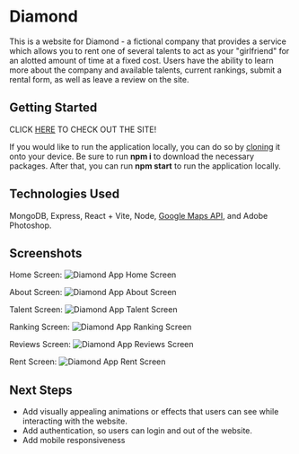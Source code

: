 # Diamond
This is a website for Diamond - a fictional company that provides a service which allows you to rent one of several talents to act as your "girlfriend" for an alotted amount of time at a fixed cost. Users have the ability to learn more about the company and available talents, current rankings, submit a rental form, as well as leave a review on the site.

## Getting Started

CLICK <a href='https://diamond-p4.netlify.app/'>HERE</a> TO CHECK OUT THE SITE!

If you would like to run the application locally, you can do so by <a href='https://docs.github.com/en/repositories/creating-and-managing-repositories/cloning-a-repository'>cloning</a> it onto your device. Be sure to run **npm i** to download the necessary packages. After that, you can run **npm start** to run the application locally.

## Technologies Used
MongoDB, Express, React + Vite, Node, <a href='https://developers.google.com/maps/documentation/javascript'>Google Maps API</a>, and Adobe Photoshop.

## Screenshots

Home Screen:
<img src="https://i.imgur.com/i2sR44Z.png" alt="Diamond App Home Screen">

About Screen:
<img src="https://i.imgur.com/ARePLHZ.png" alt="Diamond App About Screen">

Talent Screen:
<img src="https://i.imgur.com/vdDqM0X.png" alt="Diamond App Talent Screen">

Ranking Screen:
<img src="https://i.imgur.com/Vpq8fgu.png" alt="Diamond App Ranking Screen">

Reviews Screen:
<img src="https://i.imgur.com/zbnKTfj.png" alt="Diamond App Reviews Screen">

Rent Screen:
<img src="https://i.imgur.com/Di6ItQj.png" alt="Diamond App Rent Screen">

## Next Steps
- Add visually appealing animations or effects that users can see while interacting with the website.
- Add authentication, so users can login and out of the website.
- Add mobile responsiveness
